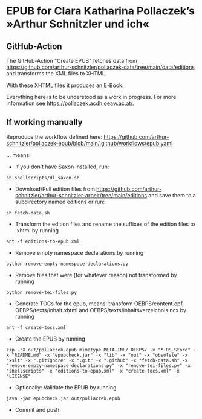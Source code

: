 # EPUB for Clara Katharina Pollaczek’s »Arthur Schnitzler und ich«

## GitHub-Action

The GitHub-Action "Create EPUB" fetches data from https://github.com/arthur-schnitzler/pollaczek-data/tree/main/data/editions and transforms the XML files to XHTML.

With these XHTML files it produces an E-Book. 

Everything here is to be understood as a work in progress. For more information see https://pollaczek.acdh.oeaw.ac.at/.

## If working manually
Reproduce the workflow defined here: https://github.com/arthur-schnitzler/pollaczek-epub/blob/main/.github/workflows/epub.yaml

… means:

- If you don’t have Saxon installed, run:
```
sh shellscripts/dl_saxon.sh
```
- Download/Pull edition files from https://github.com/arthur-schnitzler/arthur-schnitzler-arbeit/tree/main/editions and save them to a subdirectory named editions or run:
```
sh fetch-data.sh
```
- Transform the edition files and rename the suffixes of the edition files to .xhtml by running
```
ant -f editions-to-epub.xml
```
- Remove empty namespace declarations by running
```
python remove-empty-namespace-declarations.py
```
- Remove files that were (for whatever reason) not transformed by running
```
python remove-tei-files.py
```
- Generate TOCs for the epub, means: transform OEBPS/content.opf, OEBPS/texts/inhalt.xhtml and OEBPS/texts/inhaltsverzeichnis.ncx by running
```
ant -f create-tocs.xml
```
- Create the EPUB by running
```
zip -rX out/pollaczek.epub mimetype META-INF/ OEBPS/ -x "*.DS_Store" -x "README.md" -x "epubcheck.jar" -x "lib" -x "out" -x "obsolete" -x "xslt" -x ".gitignore" -x ".git" -x ".github" -x "fetch-data.sh" -x "remove-empty-namespace-declarations.py" -x "remove-tei-files.py" -x "shellscripts" -x "editions-to-epub.xml" -x "create-tocs.xml" -x "LICENSE"
```
- Optionally: Validate the EPUB by running
```
java -jar epubcheck.jar out/pollaczek.epub
```
- Commit and push
